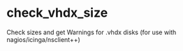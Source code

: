 # check_vhdx_size
Check sizes and get Warnings for .vhdx disks (for use with nagios/icinga/nsclient++)

